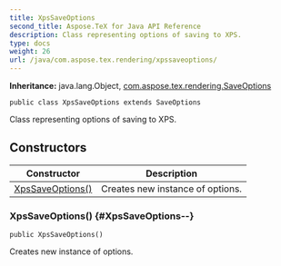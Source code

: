 ```yaml
---
title: XpsSaveOptions
second_title: Aspose.TeX for Java API Reference
description: Class representing options of saving to XPS.
type: docs
weight: 26
url: /java/com.aspose.tex.rendering/xpssaveoptions/
---
```

**Inheritance:**
java.lang.Object, [com.aspose.tex.rendering.SaveOptions](../../com.aspose.tex.rendering/saveoptions)
```
public class XpsSaveOptions extends SaveOptions
```

Class representing options of saving to XPS.
## Constructors

| Constructor | Description |
| --- | --- |
| [XpsSaveOptions()](#XpsSaveOptions--) | Creates new instance of options. |
### XpsSaveOptions() {#XpsSaveOptions--}
```
public XpsSaveOptions()
```


Creates new instance of options.

